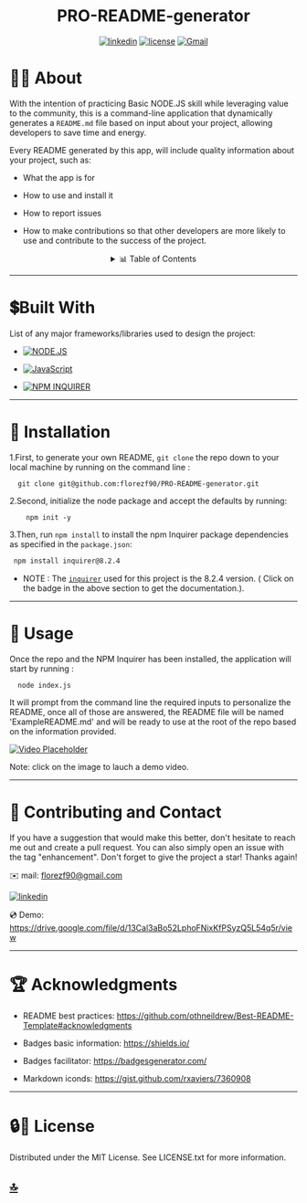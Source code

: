 <p><h1 align= "center" id="title">PRO-README-generator</h1></p>


<div style="text-align: center;">

[![linkedin](https://img.shields.io/badge/linkedin-blue?style=for-the-badge&logo=linkedin&logoColor=white&logoWidth=20&link=https://www.linkedin.com/in/luis-felipe-florez-98403123a/)](https://www.linkedin.com/in/luis-felipe-florez-98403123a/)  [![license](https://img.shields.io/badge/license-MIT-white?labelColor=green&style=for-the-badge&logo=license&logoColor=white&logoWidth=20&link=https://github.com/florezf90/PRO-README-generator/blob/main/LICENSE)](https://github.com/florezf90/PRO-README-generator/blob/main/LICENSE)   [![Gmail](https://img.shields.io/badge/Gmail-red?style=for-the-badge&logo=Gmail&logoColor=white&logoWidth=20)](mailto:florezf90@gmail.com)


</div>


  # 👩‍💻 About

With the intention of practicing Basic NODE.JS skill while leveraging value to the community, this is a command-line application that dynamically generates a `README.md` file based on input about your project, allowing developers to save time and energy.

Every README generated by this app, will include quality information about your project, such as:

* What the app is for

* How to use and install it

* How to report issues

* How to make contributions so that other developers are more likely to use and contribute to the success of the project.




<details>
  <summary align= "center"> 📊 Table of Contents </summary>
  <ol>
    <li>
      <a href="#about">About The Project</a>
        <li><a href="#built-with">Built With</a></li>
    </li>
    <li><a href="#installation">Installation</a></li>
    <li><a href="#usage">Usage</a></li>
    <li><a href="#contributing-and-contact">Contributing and Contact</a></li>
    <li><a href="#acknowledgments">Acknowledgments</a></li>
    <li><a href="#license">License</a></li>
  </ol>
</details>




---------
# 💲Built With 

 List of any major frameworks/libraries used to design the project: 


* [![NODE.JS](https://img.shields.io/badge/NODE.JS-green?style=flat&logo=node.js&logoColor=white&logoWidth=21&link=https://nodejs.org/en)](https://nodejs.org/en)

* [![JavaScript](https://img.shields.io/badge/JavaScript-white?style=flat&logo=JavaScript&logoColor=yellow&logoWidth=21&link=https://www.w3schools.com/js/)](https://www.w3schools.com/js/)

*  [![NPM INQUIRER](https://img.shields.io/badge/NPM%20INQUIRER-red?style=flat&logo=npm&logoColor=white&link=https://www.npmjs.com/package/inquirer)](https://www.npmjs.com/package/inquirer)

---------------------------------

# 🚀 Installation 

1.First, to generate your own README, `git clone` the repo down to your local machine by running on the command line :
 
      git clone git@github.com:florezf90/PRO-README-generator.git


2.Second, initialize the node package and accept the defaults by running: 
 
        npm init -y 
 
   
3.Then, run `npm install` to install the npm Inquirer package dependencies as specified in the `package.json`:
   ```sh
    npm install inquirer@8.2.4
   ```


   * NOTE : The [`inquirer`](https://www.npmjs.com/package/inquirer) used for this project is the 8.2.4 version. ( Click on the badge in the above section to get the documentation.).

 -----------------------------
 # 📖 Usage

  Once the repo and the NPM Inquirer has been installed, the application will start by running :
  
      node index.js
   
  It  will prompt from the command line the required inputs to personalize the README, once all of those are answered, the README file will be named 'ExampleREADME.md' and will be ready to use at the root of the repo based on the information provided.  

  [![Video Placeholder](https://res.cloudinary.com/practicaldev/image/fetch/s--7yVSltAE--/c_imagga_scale,f_auto,fl_progressive,h_420,q_auto,w_1000/https://user-images.githubusercontent.com/9840435/59461914-cbc18380-8e22-11e9-8567-87b43da950ac.png)](https://drive.google.com/file/d/13Cal3aBo52LphoFNixKfPSyzQ5L54q5r/view)

  Note: click on the image to lauch a demo video.

-------- 

# 📱 Contributing and Contact 

If you have a suggestion that would make this better, don't hesitate to reach me out and create a pull request. You can also simply open an issue with the tag "enhancement". Don't forget to give the project a star! Thanks again!

 ✉️ mail: florezf90@gmail.com

 [![linkedin](https://img.shields.io/badge/linkedin-blue?style=flat&logo=linkedin&logoColor=white&logoWidth=20&link=https://www.linkedin.com/in/luis-felipe-florez-98403123a/)](https://www.linkedin.com/in/luis-felipe-florez-98403123a/)


 💿 Demo: https://drive.google.com/file/d/13Cal3aBo52LphoFNixKfPSyzQ5L54q5r/view

----------------
# 🏆 Acknowledgments 

  * README best practices: https://github.com/othneildrew/Best-README-Template#acknowledgments 

  *  Badges basic information: https://shields.io/

  * Badges facilitator: https://badgesgenerator.com/
  
  * Markdown iconds: https://gist.github.com/rxaviers/7360908

-----

 # 🔒🔑 License
 
Distributed under the MIT License. See LICENSE.txt for more information.


## [🔝](#title)



[linkedin-shield]: https://img.shields.io/badge/-LinkedIn-black.svg?style=for-the-badge&logo=linkedin&colorB=555
[linkedin-url]: https://www.linkedin.com/in/luis-felipe-florez-98403123a/




